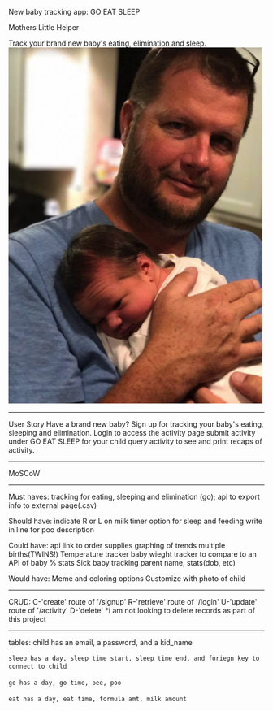 
New baby tracking app: GO EAT SLEEP

Mothers Little Helper

Track your brand new baby's eating, elimination and sleep.
![project2](https://github.com/Shazalyn/mothers_little_helper/blob/master/images/carterJason.png)

*********************************************************
User Story
    Have a brand new baby? 
    Sign up for tracking your baby's eating, sleeping and elimination.
    Login to access the activity page
    submit activity under GO EAT SLEEP for your child
    query activity to see and print recaps of activity.
*******************************************

MoSCoW
********************************
Must haves:
    tracking for eating, sleeping and elimination (go);
    api to export info to external page(.csv)

Should have:
    indicate R or L on milk
    timer option for sleep and feeding
    write in line for poo description
    

Could have:
    api link to order supplies
    graphing of trends
    multiple births(TWINS!)
    Temperature tracker
    baby wieght tracker to compare to an API of baby % stats
    Sick baby tracking
    parent name, stats(dob, etc)

Would have:
    Meme and coloring options
    Customize with photo of child
******************************************************
CRUD:
C-'create' route of '/signup'
R-'retrieve' route of '/login'
U-'update' route of '/activity'
D-'delete' *i am not looking to delete records as part of this project

*******************************************************
tables:
child has an email, a password, and a kid_name

    sleep has a day, sleep time start, sleep time end, and foriegn key to connect to child

    go has a day, go time, pee, poo

    eat has a day, eat time, formula amt, milk amount


